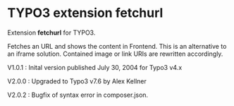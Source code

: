 # TYPO3 extension fetchurl

Extension **fetchurl** for TYPO3.

Fetches an URL and shows the content in Frontend.
This is an alternative to an iframe solution.
Contained image or link URIs are rewritten accordingly.

V1.0.1
: Inital version published July 30, 2004 for Typo3 v4.x

V2.0.0
: Upgraded to Typo3 v7.6 by Alex Kellner

V2.0.2
: Bugfix of syntax error in composer.json.
